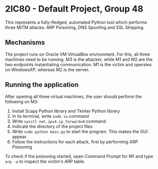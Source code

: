 # 2IC80 - Default Project, Group 48

This represents a fully-fledged, automated Python tool which performs three MITM attacks: ARP Poisoning, DNS Spoofing and SSL Stripping.

## Mechanisms
The project runs on Oracle VM VirtualBox environment. For this, all three machines need to be running. M3 is the attacker, while M1 and M2 are the two
endpoints instantiating communication. M1 is the victim and operates on WindowsXP, whereas M2 is the server.

## Running the application
 After opening all three virtual machines, the user should perform the following on M3:
   1. Install Scapy Python library and Tkinter Python library
   2. In its terminal, write `sudo su` command
   3. Write `sysctl net.ipv4.ip_forward=0` command
   4. Indicate the directory of the project files
   5. Write `sudo python main.py` to start the program. This makes the GUI appear.
   6. Follow the instructions for each attack, first by performing ARP Poisoning
  
  To check if the poisoning started, open Command Prompt for M1 and type `arp -a` to inspect the victim's ARP table.





